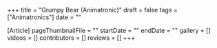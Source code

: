 +++
title = "Grumpy Bear (Animatronic)"
draft = false
tags = ["Animatronics"]
date = ""

[Article]
pageThumbnailFile = ""
startDate = ""
endDate = ""
gallery = []
videos = []
contributors = []
reviews = []
+++